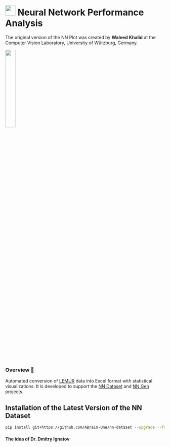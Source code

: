 # <img src='https://abrain.one/img/lemur-nn-icon-64x64.png' width='32px'/> Neural Network Performance Analysis

The original version of the NN Plot was created by <strong>Waleed Khalid</strong> at the Computer Vision Laboratory, University of Würzburg, Germany.

<img src='https://abrain.one/img/lemur-nn-plot-w.jpg' width='25%'/>

<h3>Overview 📖</h3>

<p>Automated conversion of <a href="https://github.com/ABrain-One/nn-dataset" target="_blank" rel="noopener noreferrer">LEMUR</a> data into Excel format with statistical visualizations. It is developed to support the <a href="https://github.com/ABrain-One/nn-dataset">NN Dataset</a> and <a href="https://github.com/ABrain-One/nn-gen">NN Gen</a> projects.</p>


## Installation of the Latest Version of the NN Dataset

```bash
pip install git+https://github.com/ABrain-One/nn-dataset --upgrade --force --extra-index-url https://download.pytorch.org/whl/cu124
```

#### The idea of Dr. Dmitry Ignatov
